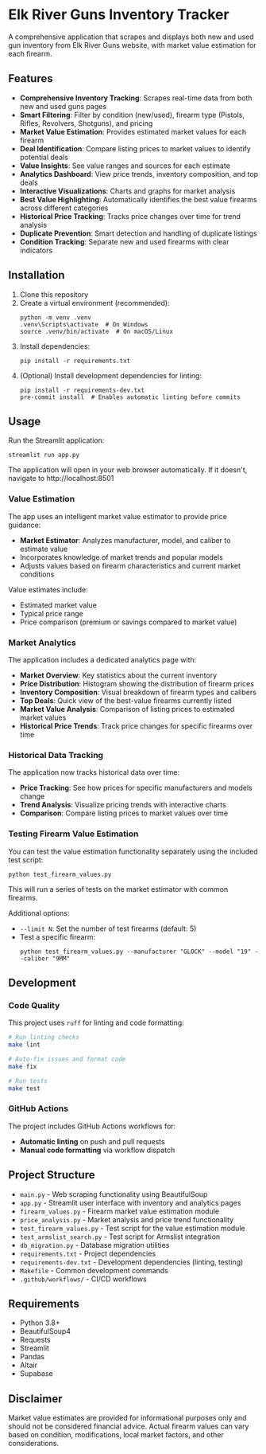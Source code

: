 # Elk River Guns Inventory Tracker

A comprehensive application that scrapes and displays both new and used gun inventory from Elk River Guns website, with market value estimation for each firearm.

## Features

- **Comprehensive Inventory Tracking**: Scrapes real-time data from both new and used guns pages
- **Smart Filtering**: Filter by condition (new/used), firearm type (Pistols, Rifles, Revolvers, Shotguns), and pricing
- **Market Value Estimation**: Provides estimated market values for each firearm
- **Deal Identification**: Compare listing prices to market values to identify potential deals
- **Value Insights**: See value ranges and sources for each estimate
- **Analytics Dashboard**: View price trends, inventory composition, and top deals
- **Interactive Visualizations**: Charts and graphs for market analysis
- **Best Value Highlighting**: Automatically identifies the best value firearms across different categories
- **Historical Price Tracking**: Tracks price changes over time for trend analysis
- **Duplicate Prevention**: Smart detection and handling of duplicate listings
- **Condition Tracking**: Separate new and used firearms with clear indicators

## Installation

1. Clone this repository
2. Create a virtual environment (recommended):
   ```
   python -m venv .venv
   .venv\Scripts\activate  # On Windows
   source .venv/bin/activate  # On macOS/Linux
   ```
3. Install dependencies:
   ```
   pip install -r requirements.txt
   ```
4. (Optional) Install development dependencies for linting:
   ```
   pip install -r requirements-dev.txt
   pre-commit install  # Enables automatic linting before commits
   ```

## Usage

Run the Streamlit application:
```
streamlit run app.py
```

The application will open in your web browser automatically. If it doesn't, navigate to http://localhost:8501

### Value Estimation

The app uses an intelligent market value estimator to provide price guidance:

- **Market Estimator**: Analyzes manufacturer, model, and caliber to estimate value
- Incorporates knowledge of market trends and popular models
- Adjusts values based on firearm characteristics and current market conditions

Value estimates include:
- Estimated market value
- Typical price range
- Price comparison (premium or savings compared to market value)

### Market Analytics

The application includes a dedicated analytics page with:

- **Market Overview**: Key statistics about the current inventory
- **Price Distribution**: Histogram showing the distribution of firearm prices
- **Inventory Composition**: Visual breakdown of firearm types and calibers
- **Top Deals**: Quick view of the best-value firearms currently listed
- **Market Value Analysis**: Comparison of listing prices to estimated market values
- **Historical Price Trends**: Track price changes for specific firearms over time

### Historical Data Tracking

The application now tracks historical data over time:

- **Price Tracking**: See how prices for specific manufacturers and models change
- **Trend Analysis**: Visualize pricing trends with interactive charts
- **Comparison**: Compare listing prices to market values over time

### Testing Firearm Value Estimation

You can test the value estimation functionality separately using the included test script:

```
python test_firearm_values.py
```

This will run a series of tests on the market estimator with common firearms.

Additional options:
- `--limit N`: Set the number of test firearms (default: 5)
- Test a specific firearm:
  ```
  python test_firearm_values.py --manufacturer "GLOCK" --model "19" --caliber "9MM"
  ```

## Development

### Code Quality

This project uses `ruff` for linting and code formatting:

```bash
# Run linting checks
make lint

# Auto-fix issues and format code
make fix

# Run tests
make test
```

### GitHub Actions

The project includes GitHub Actions workflows for:
- **Automatic linting** on push and pull requests
- **Manual code formatting** via workflow dispatch

## Project Structure

- `main.py` - Web scraping functionality using BeautifulSoup
- `app.py` - Streamlit user interface with inventory and analytics pages
- `firearm_values.py` - Firearm market value estimation module
- `price_analysis.py` - Market analysis and price trend functionality
- `test_firearm_values.py` - Test script for the value estimation module
- `test_armslist_search.py` - Test script for Armslist integration
- `db_migration.py` - Database migration utilities
- `requirements.txt` - Project dependencies
- `requirements-dev.txt` - Development dependencies (linting, testing)
- `Makefile` - Common development commands
- `.github/workflows/` - CI/CD workflows

## Requirements

- Python 3.8+
- BeautifulSoup4
- Requests
- Streamlit
- Pandas
- Altair
- Supabase

## Disclaimer

Market value estimates are provided for informational purposes only and should not be considered financial advice. Actual firearm values can vary based on condition, modifications, local market factors, and other considerations. 